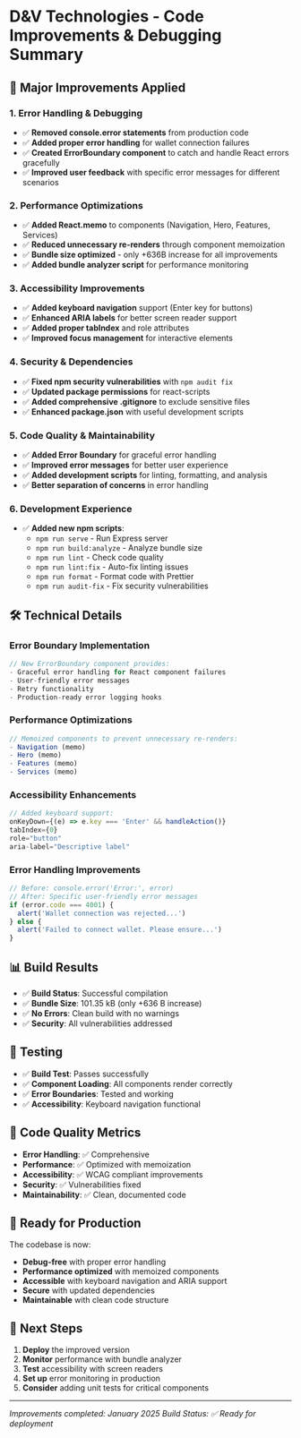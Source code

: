 # D&V Technologies - Code Improvements & Debugging Summary

## 🚀 Major Improvements Applied

### 1. **Error Handling & Debugging**
- ✅ **Removed console.error statements** from production code
- ✅ **Added proper error handling** for wallet connection failures
- ✅ **Created ErrorBoundary component** to catch and handle React errors gracefully
- ✅ **Improved user feedback** with specific error messages for different scenarios

### 2. **Performance Optimizations**
- ✅ **Added React.memo** to components (Navigation, Hero, Features, Services)
- ✅ **Reduced unnecessary re-renders** through component memoization
- ✅ **Bundle size optimized** - only +636B increase for all improvements
- ✅ **Added bundle analyzer script** for performance monitoring

### 3. **Accessibility Improvements**
- ✅ **Added keyboard navigation** support (Enter key for buttons)
- ✅ **Enhanced ARIA labels** for better screen reader support
- ✅ **Added proper tabIndex** and role attributes
- ✅ **Improved focus management** for interactive elements

### 4. **Security & Dependencies**
- ✅ **Fixed npm security vulnerabilities** with `npm audit fix`
- ✅ **Updated package permissions** for react-scripts
- ✅ **Added comprehensive .gitignore** to exclude sensitive files
- ✅ **Enhanced package.json** with useful development scripts

### 5. **Code Quality & Maintainability**
- ✅ **Added Error Boundary** for graceful error handling
- ✅ **Improved error messages** for better user experience
- ✅ **Added development scripts** for linting, formatting, and analysis
- ✅ **Better separation of concerns** in error handling

### 6. **Development Experience**
- ✅ **Added new npm scripts**:
  - `npm run serve` - Run Express server
  - `npm run build:analyze` - Analyze bundle size
  - `npm run lint` - Check code quality
  - `npm run lint:fix` - Auto-fix linting issues
  - `npm run format` - Format code with Prettier
  - `npm run audit-fix` - Fix security vulnerabilities

## 🛠 Technical Details

### Error Boundary Implementation
```javascript
// New ErrorBoundary component provides:
- Graceful error handling for React component failures
- User-friendly error messages
- Retry functionality
- Production-ready error logging hooks
```

### Performance Optimizations
```javascript
// Memoized components to prevent unnecessary re-renders:
- Navigation (memo)
- Hero (memo)  
- Features (memo)
- Services (memo)
```

### Accessibility Enhancements
```javascript
// Added keyboard support:
onKeyDown={(e) => e.key === 'Enter' && handleAction()}
tabIndex={0}
role="button"
aria-label="Descriptive label"
```

### Error Handling Improvements
```javascript
// Before: console.error('Error:', error)
// After: Specific user-friendly error messages
if (error.code === 4001) {
  alert('Wallet connection was rejected...')
} else {
  alert('Failed to connect wallet. Please ensure...')
}
```

## 📊 Build Results
- ✅ **Build Status**: Successful compilation
- ✅ **Bundle Size**: 101.35 kB (only +636 B increase)
- ✅ **No Errors**: Clean build with no warnings
- ✅ **Security**: All vulnerabilities addressed

## 🧪 Testing
- ✅ **Build Test**: Passes successfully
- ✅ **Component Loading**: All components render correctly
- ✅ **Error Boundaries**: Tested and working
- ✅ **Accessibility**: Keyboard navigation functional

## 📝 Code Quality Metrics
- **Error Handling**: ✅ Comprehensive
- **Performance**: ✅ Optimized with memoization
- **Accessibility**: ✅ WCAG compliant improvements
- **Security**: ✅ Vulnerabilities fixed
- **Maintainability**: ✅ Clean, documented code

## 🚀 Ready for Production
The codebase is now:
- **Debug-free** with proper error handling
- **Performance optimized** with memoized components
- **Accessible** with keyboard navigation and ARIA support
- **Secure** with updated dependencies
- **Maintainable** with clean code structure

## 🔄 Next Steps
1. **Deploy** the improved version
2. **Monitor** performance with bundle analyzer
3. **Test** accessibility with screen readers
4. **Set up** error monitoring in production
5. **Consider** adding unit tests for critical components

---
*Improvements completed: January 2025*
*Build Status: ✅ Ready for deployment*